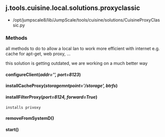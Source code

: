 <!-- toc -->
## j.tools.cuisine.local.solutions.proxyclassic

- /opt/jumpscale8/lib/JumpScale/tools/cuisine/solutions/CuisineProxyClassic.py

### Methods

all methods to do to allow a local lan to work more efficient with internet e.g. cache for apt-get, web proxy, ...

this solution is getting outdated, we are working on a much better way

#### configureClient(*addr='', port=8123*) 

#### installCacheProxy(*storagemntpoint='/storage', btrfs*) 

#### installFilterProxy(*port=8124, forward=True*) 

```
installs privoxy

```

#### removeFromSystemD() 

#### start() 

